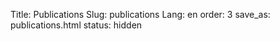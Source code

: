 Title: Publications
Slug: publications
Lang: en
order: 3
save_as: publications.html
status: hidden


